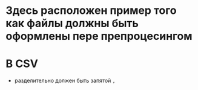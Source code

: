 # Здесь расположен пример того как файлы должны быть оформлены пере препроцесингом

# В CSV

- разделительно должен быть запятой ```,```
